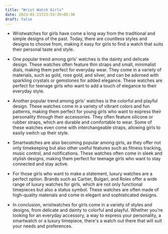 ```yaml
---
title: "Wrist Watch Girls"
date: 2023-01-21T23:53:35+05:30
draft: false
---
```


- Wristwatches for girls have come a long way from the traditional and simple designs of the past. Today, there are countless styles and designs to choose from, making it easy for girls to find a watch that suits their personal taste and style.

- One popular trend among girls' watches is the dainty and delicate design. These watches often feature thin straps and small, minimalist dials, making them perfect for everyday wear. They come in a variety of materials, such as gold, rose gold, and silver, and can be adorned with sparkling crystals or gemstones for added elegance. These watches are perfect for teenage girls who want to add a touch of elegance to their everyday style.

- Another popular trend among girls' watches is the colorful and playful design. These watches come in a variety of vibrant colors and fun patterns, making them perfect for young girls who want to express their personality through their accessories. They often feature silicone or rubber straps, which are durable and comfortable to wear. Some of these watches even come with interchangeable straps, allowing girls to easily switch up their style.
- Smartwatches are also becoming popular among girls, as they offer not only timekeeping but also other useful features such as fitness tracking, music control, and notifications. These watches often come in sleek and stylish designs, making them perfect for teenage girls who want to stay connected and stay active.

- For those girls who want to make a statement, luxury watches are a perfect option. Brands such as Cartier, Bulgari, and Rolex offer a wide range of luxury watches for girls, which are not only functional timepieces but also a status symbol. These watches are often made of high-quality materials and come in elegant and sophisticated designs.
- In conclusion, wristwatches for girls come in a variety of styles and designs, from delicate and dainty to colorful and playful. Whether you're looking for an everyday accessory, a way to express your personality, a smartwatch or a luxury timepiece, there's a watch out there that will suit your needs and preferences.
